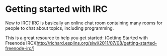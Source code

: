 # Getting started with IRC

New to IRC? IRC is basically an online chat room containing many rooms for
people to chat about topics, including programming. 

This is a great resource to help you get started:
(Getting Started with Freenode IRC)[http://richard.esplins.org/siwi/2011/07/08/getting-started-freenode-irc/]
